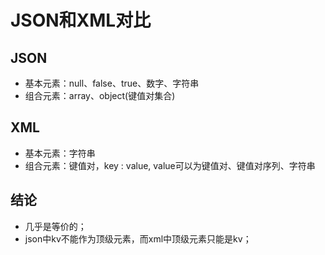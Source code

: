 # JSON和XML对比
## JSON
* 基本元素：null、false、true、数字、字符串
* 组合元素：array、object(键值对集合)

## XML
* 基本元素：字符串
* 组合元素：键值对，key : value, value可以为键值对、键值对序列、字符串

## 结论
* 几乎是等价的；
* json中kv不能作为顶级元素，而xml中顶级元素只能是kv；
